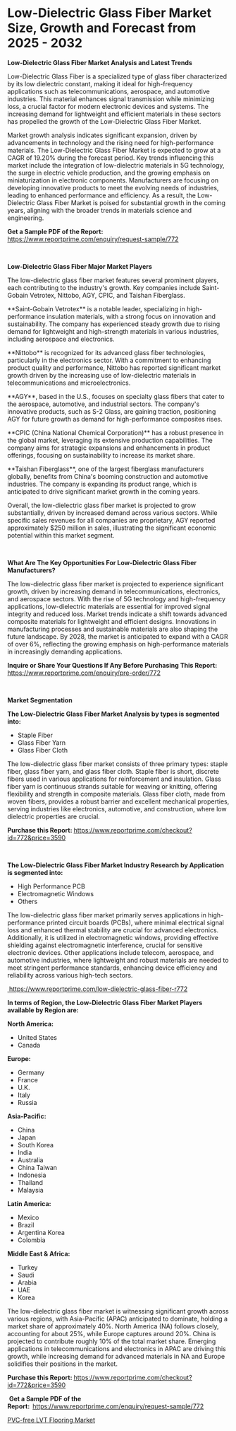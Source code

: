 <p><h1>Low-Dielectric Glass Fiber Market Size, Growth and Forecast from 2025 - 2032</h1></p><p><strong>Low-Dielectric Glass Fiber Market Analysis and Latest Trends</strong></p>
<p><p>Low-Dielectric Glass Fiber is a specialized type of glass fiber characterized by its low dielectric constant, making it ideal for high-frequency applications such as telecommunications, aerospace, and automotive industries. This material enhances signal transmission while minimizing loss, a crucial factor for modern electronic devices and systems. The increasing demand for lightweight and efficient materials in these sectors has propelled the growth of the Low-Dielectric Glass Fiber Market.</p><p>Market growth analysis indicates significant expansion, driven by advancements in technology and the rising need for high-performance materials. The Low-Dielectric Glass Fiber Market is expected to grow at a CAGR of 19.20% during the forecast period. Key trends influencing this market include the integration of low-dielectric materials in 5G technology, the surge in electric vehicle production, and the growing emphasis on miniaturization in electronic components. Manufacturers are focusing on developing innovative products to meet the evolving needs of industries, leading to enhanced performance and efficiency. As a result, the Low-Dielectric Glass Fiber Market is poised for substantial growth in the coming years, aligning with the broader trends in materials science and engineering.</p></p>
<p><strong>Get a Sample PDF of the Report:&nbsp;</strong> <a href="https://www.reportprime.com/enquiry/request-sample/772?utm_campaign=3273&utm_medium=2&utm_source=Github&utm_content=ia&utm_term=18032025&utm_id=low-dielectric-glass-fiber">https://www.reportprime.com/enquiry/request-sample/772</a></p>
<p>&nbsp;</p>
<p><strong>Low-Dielectric Glass Fiber Major Market Players</strong></p>
<p><p>The low-dielectric glass fiber market features several prominent players, each contributing to the industry's growth. Key companies include Saint-Gobain Vetrotex, Nittobo, AGY, CPIC, and Taishan Fiberglass.</p><p>**Saint-Gobain Vetrotex** is a notable leader, specializing in high-performance insulation materials, with a strong focus on innovation and sustainability. The company has experienced steady growth due to rising demand for lightweight and high-strength materials in various industries, including aerospace and electronics.</p><p>**Nittobo** is recognized for its advanced glass fiber technologies, particularly in the electronics sector. With a commitment to enhancing product quality and performance, Nittobo has reported significant market growth driven by the increasing use of low-dielectric materials in telecommunications and microelectronics.</p><p>**AGY**, based in the U.S., focuses on specialty glass fibers that cater to the aerospace, automotive, and industrial sectors. The company's innovative products, such as S-2 Glass, are gaining traction, positioning AGY for future growth as demand for high-performance composites rises.</p><p>**CPIC (China National Chemical Corporation)** has a robust presence in the global market, leveraging its extensive production capabilities. The company aims for strategic expansions and enhancements in product offerings, focusing on sustainability to increase its market share.</p><p>**Taishan Fiberglass**, one of the largest fiberglass manufacturers globally, benefits from China's booming construction and automotive industries. The company is expanding its product range, which is anticipated to drive significant market growth in the coming years.</p><p>Overall, the low-dielectric glass fiber market is projected to grow substantially, driven by increased demand across various sectors. While specific sales revenues for all companies are proprietary, AGY reported approximately $250 million in sales, illustrating the significant economic potential within this market segment.</p></p>
<p>&nbsp;</p>
<p><strong>What Are The Key Opportunities For Low-Dielectric Glass Fiber Manufacturers?</strong></p>
<p><p>The low-dielectric glass fiber market is projected to experience significant growth, driven by increasing demand in telecommunications, electronics, and aerospace sectors. With the rise of 5G technology and high-frequency applications, low-dielectric materials are essential for improved signal integrity and reduced loss. Market trends indicate a shift towards advanced composite materials for lightweight and efficient designs. Innovations in manufacturing processes and sustainable materials are also shaping the future landscape. By 2028, the market is anticipated to expand with a CAGR of over 6%, reflecting the growing emphasis on high-performance materials in increasingly demanding applications.</p></p>
<p><strong>Inquire or Share Your Questions If Any Before Purchasing This Report:</strong> <a href="https://www.reportprime.com/enquiry/pre-order/772?utm_campaign=3273&utm_medium=2&utm_source=Github&utm_content=ia&utm_term=18032025&utm_id=low-dielectric-glass-fiber">https://www.reportprime.com/enquiry/pre-order/772</a></p>
<p>&nbsp;</p>
<p><strong>Market Segmentation</strong></p>
<p><strong>The Low-Dielectric Glass Fiber Market Analysis by types is segmented into:</strong></p>
<p><ul><li>Staple Fiber</li><li>Glass Fiber Yarn</li><li>Glass Fiber Cloth</li></ul></p>
<p><p>The low-dielectric glass fiber market consists of three primary types: staple fiber, glass fiber yarn, and glass fiber cloth. Staple fiber is short, discrete fibers used in various applications for reinforcement and insulation. Glass fiber yarn is continuous strands suitable for weaving or knitting, offering flexibility and strength in composite materials. Glass fiber cloth, made from woven fibers, provides a robust barrier and excellent mechanical properties, serving industries like electronics, automotive, and construction, where low dielectric properties are crucial.</p></p>
<p><strong>Purchase this Report:&nbsp;</strong><a href="https://www.reportprime.com/checkout?id=772&price=3590&utm_campaign=3273&utm_medium=2&utm_source=Github&utm_content=ia&utm_term=18032025&utm_id=low-dielectric-glass-fiber">https://www.reportprime.com/checkout?id=772&price=3590</a></p>
<p>&nbsp;</p>
<p><strong>The Low-Dielectric Glass Fiber Market Industry Research by Application is segmented into:</strong></p>
<p><ul><li>High Performance PCB</li><li>Electromagnetic Windows</li><li>Others</li></ul></p>
<p><p>The low-dielectric glass fiber market primarily serves applications in high-performance printed circuit boards (PCBs), where minimal electrical signal loss and enhanced thermal stability are crucial for advanced electronics. Additionally, it is utilized in electromagnetic windows, providing effective shielding against electromagnetic interference, crucial for sensitive electronic devices. Other applications include telecom, aerospace, and automotive industries, where lightweight and robust materials are needed to meet stringent performance standards, enhancing device efficiency and reliability across various high-tech sectors.</p></p>
<p><a href="https://www.reportprime.com/low-dielectric-glass-fiber-r772?utm_campaign=3273&utm_medium=2&utm_source=Github&utm_content=ia&utm_term=18032025&utm_id=low-dielectric-glass-fiber">&nbsp;https://www.reportprime.com/low-dielectric-glass-fiber-r772</a></p>
<p><strong>In terms of Region, the Low-Dielectric Glass Fiber Market Players available by Region are:</strong></p>
<p>
    <p> <strong> North America: </strong>
        <ul>
            <li>United States</li>
            <li>Canada</li>
        </ul>
        </p> 
    <p> <strong> Europe: </strong>
        <ul>
            <li>Germany</li>
            <li>France</li>
            <li>U.K.</li>
            <li>Italy</li>
            <li>Russia</li>
        </ul>
        </p> 
    <p> <strong> Asia-Pacific: </strong>
        <ul>
            <li>China</li>
            <li>Japan</li>
            <li>South Korea</li>
            <li>India</li>
            <li>Australia</li>
            <li>China Taiwan</li>
            <li>Indonesia</li>
            <li>Thailand</li>
            <li>Malaysia</li>
        </ul>
        </p> 
    <p> <strong> Latin America: </strong>
        <ul>
            <li>Mexico</li>
            <li>Brazil</li>
            <li>Argentina Korea</li>
            <li>Colombia</li>
        </ul>
        </p> 
    <p> <strong> Middle East & Africa: </strong>
        <ul>
            <li>Turkey</li>
            <li>Saudi</li>
            <li>Arabia</li>
            <li>UAE</li>
            <li>Korea</li>
        </ul>
    </p>
    </p>
<p><p>The low-dielectric glass fiber market is witnessing significant growth across various regions, with Asia-Pacific (APAC) anticipated to dominate, holding a market share of approximately 40%. North America (NA) follows closely, accounting for about 25%, while Europe captures around 20%. China is projected to contribute roughly 10% of the total market share. Emerging applications in telecommunications and electronics in APAC are driving this growth, while increasing demand for advanced materials in NA and Europe solidifies their positions in the market.</p></p>
<p><strong>Purchase this Report: </strong><a href="https://www.reportprime.com/checkout?id=772&price=3590&utm_campaign=3273&utm_medium=2&utm_source=Github&utm_content=ia&utm_term=18032025&utm_id=low-dielectric-glass-fiber">https://www.reportprime.com/checkout?id=772&price=3590</a></p>
<p>&nbsp;<strong>Get a Sample PDF of the Report:&nbsp;&nbsp;</strong><a href="https://www.reportprime.com/enquiry/request-sample/772?utm_campaign=3273&utm_medium=2&utm_source=Github&utm_content=ia&utm_term=18032025&utm_id=low-dielectric-glass-fiber">https://www.reportprime.com/enquiry/request-sample/772</a></p>
<p><strong></strong></p>
<p><p><a href="https://github.com/alejnaouare/Market-Research-Report-List-1/blob/main/pvc-free-lvt-flooring-market.md?utm_campaign=3273&utm_medium=2&utm_source=Github&utm_content=ia&utm_term=18032025&utm_id=low-dielectric-glass-fiber">PVC-free LVT Flooring Market</a></p></p>